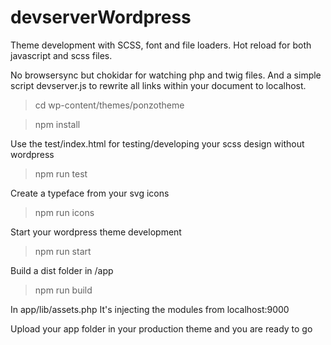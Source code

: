 # devserverWordpress

Theme development with SCSS, font and file loaders.
Hot reload for both javascript and scss files.

No browsersync but chokidar for watching php and twig files.
And a simple script devserver.js to rewrite all links within your document to localhost.


> cd wp-content/themes/ponzotheme

> npm install

Use the test/index.html for testing/developing your scss design without wordpress 
> npm run test

Create a typeface from your svg icons
> npm run icons

Start your wordpress theme development
> npm run start

Build a dist folder in /app
> npm run build

In app/lib/assets.php
It's injecting the modules from localhost:9000



Upload your app folder in your production theme and you are ready to go
